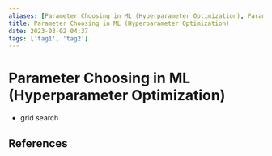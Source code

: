 ```yaml
---
aliases: [Parameter Choosing in ML (Hyperparameter Optimization), Parameter Choosing in ML, Parameter Choosing]
title: Parameter Choosing in ML (Hyperparameter Optimization)
date: 2023-03-02 04:37
tags: ['tag1', 'tag2']
---
```


# Parameter Choosing in ML (Hyperparameter Optimization)

- grid search

## References
